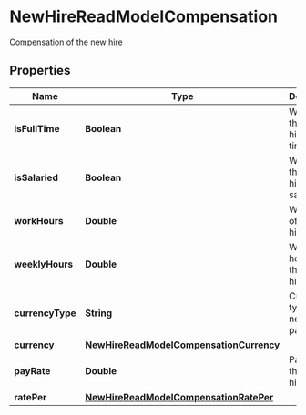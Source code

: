 

# NewHireReadModelCompensation

Compensation of the new hire

## Properties

| Name | Type | Description | Notes |
|------------ | ------------- | ------------- | -------------|
|**isFullTime** | **Boolean** | Whether the new hire is full time |  [optional] |
|**isSalaried** | **Boolean** | Whether the new hire is salaried |  [optional] |
|**workHours** | **Double** | Work hours of the new hire |  [optional] |
|**weeklyHours** | **Double** | Weekly hours of the new hire |  [optional] |
|**currencyType** | **String** | Currency type of the new hire&#39;s pay |  [optional] |
|**currency** | [**NewHireReadModelCompensationCurrency**](NewHireReadModelCompensationCurrency.md) |  |  [optional] |
|**payRate** | **Double** | Pay rate of the new hire |  [optional] |
|**ratePer** | [**NewHireReadModelCompensationRatePer**](NewHireReadModelCompensationRatePer.md) |  |  [optional] |



